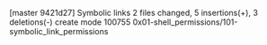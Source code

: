 [master 9421d27] Symbolic links
 2 files changed, 5 insertions(+), 3 deletions(-)
 create mode 100755 0x01-shell_permissions/101-symbolic_link_permissions
